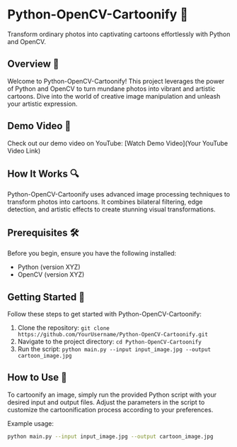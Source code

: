 # Python-OpenCV-Cartoonify 🎨

Transform ordinary photos into captivating cartoons effortlessly with Python and OpenCV.

## Overview 🚀

Welcome to Python-OpenCV-Cartoonify! This project leverages the power of Python and OpenCV to turn mundane photos into vibrant and artistic cartoons. Dive into the world of creative image manipulation and unleash your artistic expression.

## Demo Video 🎥

Check out our demo video on YouTube: [Watch Demo Video](Your YouTube Video Link)

## How It Works 🔍

Python-OpenCV-Cartoonify uses advanced image processing techniques to transform photos into cartoons. It combines bilateral filtering, edge detection, and artistic effects to create stunning visual transformations.

## Prerequisites 🛠️

Before you begin, ensure you have the following installed:

- Python (version XYZ)
- OpenCV (version XYZ)

## Getting Started 🏁

Follow these steps to get started with Python-OpenCV-Cartoonify:

1. Clone the repository: `git clone https://github.com/YourUsername/Python-OpenCV-Cartoonify.git`
2. Navigate to the project directory: `cd Python-OpenCV-Cartoonify`
3. Run the script: `python main.py --input input_image.jpg --output cartoon_image.jpg`

## How to Use 🚀

To cartoonify an image, simply run the provided Python script with your desired input and output files. Adjust the parameters in the script to customize the cartoonification process according to your preferences.

Example usage:
```bash
python main.py --input input_image.jpg --output cartoon_image.jpg
